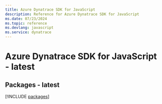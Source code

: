 ```yaml
---
title: Azure Dynatrace SDK for JavaScript
description: Reference for Azure Dynatrace SDK for JavaScript
ms.date: 07/23/2024
ms.topic: reference
ms.devlang: javascript
ms.service: dynatrace
---
```

# Azure Dynatrace SDK for JavaScript - latest
## Packages - latest
[!INCLUDE [packages](dynatrace-index.md)]